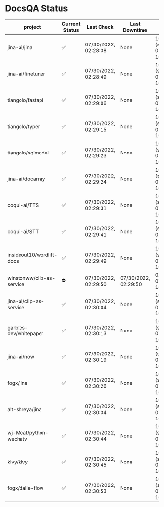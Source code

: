 # DocsQA Status

|         project         |Current Status|     Last Check     |   Last Downtime    |              % Uptime              |
|-------------------------|--------------|--------------------|--------------------|------------------------------------|
|jina-ai/jina             |✅            |07/30/2022, 02:28:38|None                |100.000 (since 07/29/2022, 16:38:18)|
|jina-ai/finetuner        |✅            |07/30/2022, 02:28:49|None                |100.000 (since 07/29/2022, 16:38:18)|
|tiangolo/fastapi         |✅            |07/30/2022, 02:29:06|None                |100.000 (since 07/29/2022, 16:38:18)|
|tiangolo/typer           |✅            |07/30/2022, 02:29:15|None                |100.000 (since 07/29/2022, 16:38:18)|
|tiangolo/sqlmodel        |✅            |07/30/2022, 02:29:23|None                |100.000 (since 07/29/2022, 16:38:18)|
|jina-ai/docarray         |✅            |07/30/2022, 02:29:24|None                |100.000 (since 07/29/2022, 16:38:18)|
|coqui-ai/TTS             |✅            |07/30/2022, 02:29:31|None                |100.000 (since 07/29/2022, 16:38:18)|
|coqui-ai/STT             |✅            |07/30/2022, 02:29:41|None                |100.000 (since 07/29/2022, 16:38:18)|
|insideout10/wordlift-docs|✅            |07/30/2022, 02:29:49|None                |100.000 (since 07/29/2022, 16:38:18)|
|winstonww/clip-as-service|⛔️           |07/30/2022, 02:29:50|07/30/2022, 02:29:50|0.000 (since 07/29/2022, 16:38:18)  |
|jina-ai/clip-as-service  |✅            |07/30/2022, 02:30:04|None                |100.000 (since 07/29/2022, 16:38:18)|
|garbles-dev/whitepaper   |✅            |07/30/2022, 02:30:13|None                |100.000 (since 07/29/2022, 16:38:18)|
|jina-ai/now              |✅            |07/30/2022, 02:30:19|None                |100.000 (since 07/29/2022, 16:38:18)|
|fogx/jina                |✅            |07/30/2022, 02:30:26|None                |100.000 (since 07/29/2022, 16:38:18)|
|alt-shreya/jina          |✅            |07/30/2022, 02:30:34|None                |100.000 (since 07/29/2022, 16:38:18)|
|wj-Mcat/python-wechaty   |✅            |07/30/2022, 02:30:44|None                |100.000 (since 07/29/2022, 16:38:18)|
|kivy/kivy                |✅            |07/30/2022, 02:30:45|None                |100.000 (since 07/29/2022, 16:38:18)|
|fogx/dalle-flow          |✅            |07/30/2022, 02:30:53|None                |100.000 (since 07/29/2022, 16:38:18)|
